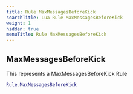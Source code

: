 ```yaml
---
title: Rule MaxMessagesBeforeKick
searchTitle: Lua Rule MaxMessagesBeforeKick
weight: 1
hidden: true
menuTitle: Rule MaxMessagesBeforeKick
---
```

## MaxMessagesBeforeKick

This represents a MaxMessagesBeforeKick Rule
```lua
Rule.MaxMessagesBeforeKick
```
